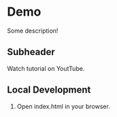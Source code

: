 # Demo

Some description!

## Subheader

Watch tutorial on YoutTube.

## Local Development

1. Open index.html in your browser.
